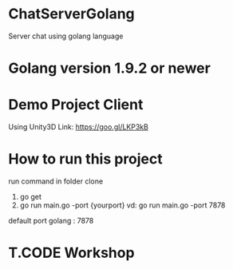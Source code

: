 # ChatServerGolang
Server chat using golang language

# Golang version 1.9.2 or newer

# Demo Project Client 
Using Unity3D 
Link: https://goo.gl/LKP3kB

# How to run this project

run command in folder clone
1. go get
2. go run main.go -port {yourport}
vd: go run main.go -port 7878

default port golang : 7878

# T.CODE Workshop
